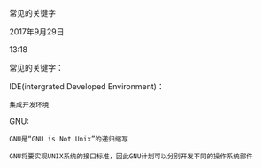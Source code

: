 常见的关键字



2017年9月29日

13:18





常见的关键字：

IDE\(intergrated Developed Environment\)：

	集成开发环境

GNU:

	GNU是“GNU is Not Unix”的递归缩写

	GNU将要实现UNIX系统的接口标准，因此GNU计划可以分别开发不同的操作系统部件




